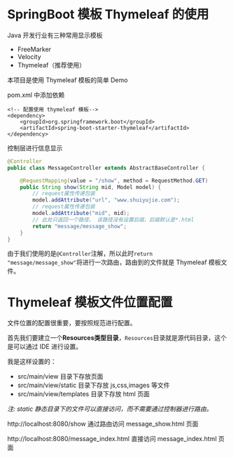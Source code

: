# SpringBoot 模板 Thymeleaf 的使用

Java 开发行业有三种常用显示模板
* FreeMarker
* Velocity
* Thymeleaf（推荐使用）

本项目是使用 Thymeleaf 模板的简单 Demo

pom.xml 中添加依赖

```
<!-- 配置使用 thymeleaf 模板-->
<dependency>
    <groupId>org.springframework.boot</groupId>
    <artifactId>spring-boot-starter-thymeleaf</artifactId>
</dependency>
```
 
控制层进行信息显示

```java
@Controller
public class MessageController extends AbstractBaseController {

    @RequestMapping(value = "/show", method = RequestMethod.GET)
    public String show(String mid, Model model) {
        // request属性传递包装
        model.addAttribute("url", "www.shuiyujie.com");
        // request属性传递包装
        model.addAttribute("mid", mid);
        // 此处只返回一个路径， 该路径没有设置后缀，后缀默认是*.html
        return "message/message_show";
    }
}
```

由于我们使用的是`@Controller`注解，所以此时`return "message/message_show"`将进行一次路由，路由到的文件就是 Thymeleaf 模板文件。

# Thymeleaf 模板文件位置配置

文件位置的配置很重要，要按照规范进行配置。

首先我们要建立一个**Resources类型目录**，`Resources`目录就是源代码目录，这个是可以通过 IDE 进行设置。

我是这样设置的：

- src/main/view 目录下存放页面
- src/main/view/static 目录下存放 js,css,images 等文件
- src/main/view/templates 目录下存放 html 页面

*注: static 静态目录下的文件可以直接访问，而不需要通过控制器进行路由。*

http://localhost:8080/show
通过路由访问 message_show.html 页面

http://localhost:8080/message_index.html
直接访问 message_index.html 页面